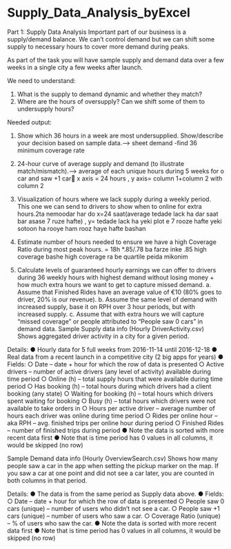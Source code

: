 # Supply_Data_Analysis_byExcel
Part 1: Supply Data Analysis
Important part of our business is a supply/demand balance. We can’t control demand but we can shift some supply to necessary hours to cover more demand during peaks.

As part of the task you will have sample supply and demand data over a few weeks in a single city a few weeks after launch.

We need to understand:
1)	What is the supply to demand dynamic and whether they match?
2)	Where are the hours of oversupply? Can we shift some of them to undersupply hours?

Needed output:
1.	Show which 36 hours in a week are most undersupplied. Show/describe your decision based on sample data.--> sheet demand -find 36 minimum coverage rate
2.	24-hour curve of average supply and demand (to illustrate match/mismatch).--> average of each unique hours during 5 weeks for o car and saw +1 car x axis = 24 hours , y axis= column 1+column 2  with column 2
3.	Visualization of hours where we lack supply during a weekly period. This one we can send to drivers to show when to online for extra hours.2ta nemoodar har do x=24 saat(average tedade lack ha dar saat bar asase 7 ruze hafte) , y= tedade lack ha yeki plot e 7 rooze hafte  yeki sotoon ha rooye ham rooz haye hafte bashan

4.	Estimate number of hours needed to ensure we have a high Coverage Ratio during most peak hours. = 18h *.85/.78  ba farze inke .85 high coverage bashe  high coverage ra be quartile peida mikonim
5.	Calculate levels of guaranteed hourly earnings we can offer to drivers during 36 weekly hours with highest demand without losing money + how much extra hours we want to get to capture missed demand.
a.	Assume that Finished Rides have an average value of €10 (80% goes to driver, 20% is our revenue).
b.	Assume the same level of demand with increased supply, base it on RPH over 3 hour periods, but with increased supply.
c.	Assume that with extra hours we will capture “missed coverage” or people attributed to “People saw 0 cars” in demand data.
Sample Supply data info (Hourly DriverActivity.csv)
Shows aggregated driver activity in a city for a given period.

Details:
●	Hourly data for 5 full weeks from 2016-11-14 until 2016-12-18
●	Real data from a recent launch in a competitive city (2 big apps for years)
●	Fields:
○	Date – date + hour for which the row of data is presented
○	Active drivers – number of active drivers (any level of activity) available during time period
○	Online (h) – total supply hours that were available during time period
○	Has booking (h) – total hours during which drivers had a client booking (any state)
○	Waiting for booking (h) – total hours which drivers spent waiting for booking
○	Busy (h) – total hours which drivers were not available to take orders in
○	Hours per active driver – average number of hours each driver was online during time period
○	Rides per online hour – aka RPH – avg. finished trips per online hour during period
○	Finished Rides – number of finished trips during period
●	Note the data is sorted with more recent data first
●	Note that is time period has 0 values in all columns, it would be skipped (no row)

Sample Demand data info (Hourly OverviewSearch.csv)
Shows how many people saw a car in the app when setting the pickup marker on the map. If you saw a car at one point and did not see a car later, you are counted in both columns in that period.

Details:
●	The data is from the same period as Supply data above.
●	Fields:
○	Date – date + hour for which the row of data is presented
○	People saw 0 cars (unique) – number of users who didn’t not see a car.
○	People saw +1 cars (unique) – number of users who saw a car.
○	Coverage Ratio (unique) – % of users who saw the car.
●	Note the data is sorted with more recent data first
●	Note that is time period has 0 values in all columns, it would be skipped (no row)

